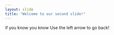 ```yaml
---
layout: slide
title: "Welcome to our second slide!"
---
```

if you know you know
Use the left arrow to go back!

